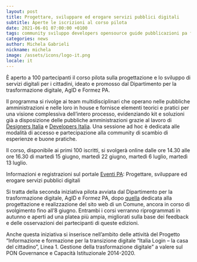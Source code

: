 ```yaml
---
layout: post
title: Progettare, sviluppare ed erogare servizi pubblici digitali
subtitle: Aperte le iscrizioni al corso pilota
date: 2021-06-01 07:00:00 +0100
tags: community sviluppo developers opensource guide pubblicazioni pa formez
categories: news
author: Michela Gabrieli
nickname: michela
image: /assets/icons/logo-it.png
locale: it
---
```


È aperto a 100 partecipanti il corso pilota sulla progettazione e lo sviluppo di servizi digitali per i cittadini, ideato e promosso dal Dipartimento per la trasformazione digitale, AgID e Formez PA.

Il programma si rivolge ai team multidisciplinari che operano nelle pubbliche amministrazioni e nelle loro in house e fornisce elementi teorici e pratici per una visione complessiva dell’intero processo, evidenziando kit e soluzioni già a disposizione delle pubbliche amministrazioni grazie al lavoro di [Designers Italia](https://designers.italia.it) e [Developers Italia](https://developers.italia.it). Una sessione ad hoc è dedicata alle modalità di accesso e partecipazione alla community di scambio di esperienze e buone pratiche.

Il corso, disponibile ai primi 100 iscritti, si svolgerà online dalle ore 14.30 alle ore 16.30 di martedì 15 giugno, martedì 22 giugno, martedì 6 luglio, martedì 13 luglio.

Informazioni e registrazioni sul portale [Eventi PA](http://eventipa.formez.it/node/316571): Progettare, sviluppare ed erogare servizi pubblici digitali

Si tratta della seconda iniziativa pilota avviata dal Dipartimento per la trasformazione digitale, AgID e Formez PA, dopo [quella](http://eventipa.formez.it/node/310756) dedicata alla progettazione e realizzazione del sito web di un Comune, ancora in corso di svolgimento fino all’8 giugno. Entrambi i corsi verranno riprogrammati in autunno e aperti ad una platea più ampia, migliorati sulla base dei feedback e delle osservazioni dei partecipanti di queste edizioni.

Anche questa iniziativa si inserisce nell’ambito delle attività del Progetto “Informazione e formazione per la transizione digitale “Italia Login – la casa del cittadino”, Linea 1. Gestione della trasformazione digitale” a valere sul PON Governance e Capacità Istituzionale 2014-2020.
